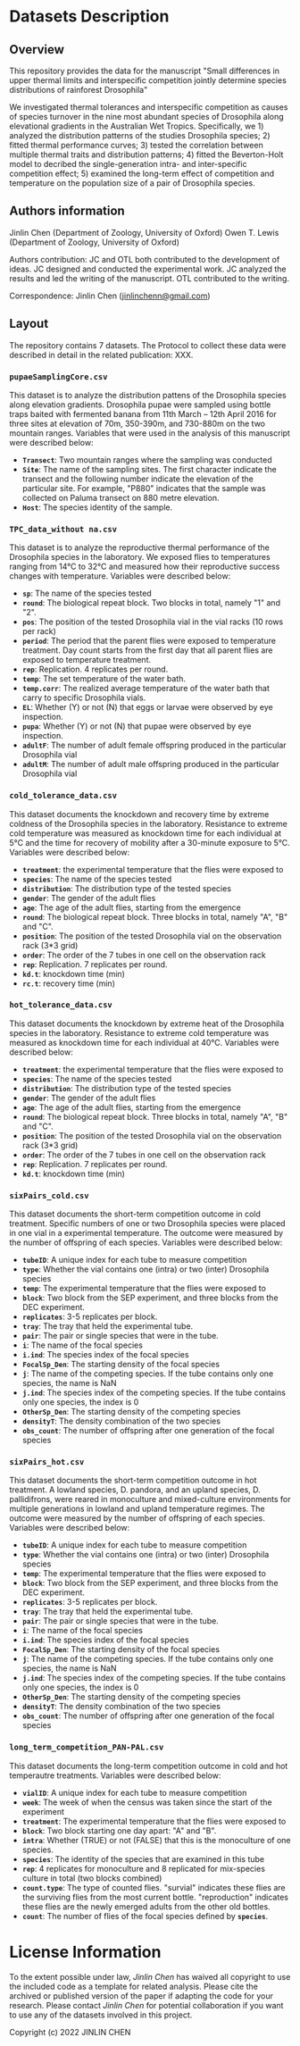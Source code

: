# Datasets Description

## Overview
This repository provides the data for the manuscript "Small differences in upper thermal limits and interspecific competition jointly determine species distributions of rainforest Drosophila"

We investigated thermal tolerances and interspecific competition as causes of species turnover in the nine most abundant species of Drosophila along elevational gradients in the Australian Wet Tropics. Specifically, we 1) analyzed the distribution patterns of the studies Drosophila species; 2) fitted thermal performance curves; 3) tested the correlation between multiple thermal traits and distribution patterns; 4) fitted the Beverton-Holt model to decribed the single-generation intra- and inter-specific competition effect; 5) examined the long-term effect of competition and temperature on the population size of a pair of Drosophila species.


## Authors information
Jinlin Chen (Department of Zoology, University of Oxford)
Owen T. Lewis (Department of Zoology, University of Oxford)

Authors contribution: JC and OTL both contributed to the development of ideas. JC designed and conducted the experimental work. JC analyzed the results and led the writing of the manuscript. OTL contributed to the writing.

Correspondence: Jinlin Chen (jinlinchenn@gmail.com)


## Layout
The repository contains 7 datasets. The Protocol to collect these data were described in detail in the related publication: XXX. 

### **`pupaeSamplingCore.csv`** 
This dataset is to analyze the distribution pattens of the Drosophila species along elevation gradients. Drosophila pupae were sampled using bottle traps baited with fermented banana from 11th March – 12th April 2016 for three sites at elevation of 70m, 350-390m, and 730-880m on the two mountain ranges. Variables that were used in the analysis of this manuscript were described below:
 * **`Transect`**: Two mountain ranges where the sampling was conducted  
 * **`Site`**: The name of the sampling sites. The first character indicate the transect and the following number indicate the elevation of the particular site. For example, "P880" indicates that the sample was collected on Paluma transect on 880 metre elevation. 
 * **`Host`**: The species identity of the sample. 

### **`TPC_data_without na.csv`** 
This dataset is to analyze the reproductive thermal performance of the Drosophila species in the laboratory. We exposed flies to temperatures ranging from 14°C to 32°C and measured how their reproductive success changes with temperature. Variables were described below:
 * **`sp`**: The name of the species tested  
 * **`round`**: The biological repeat block. Two blocks in total, namely "1" and "2". 
 * **`pos`**: The position of the tested Drosophila vial in the vial racks (10 rows per rack)
 * **`period`**: The period that the parent flies were exposed to temperature treatment. Day count starts from the first day that all parent flies are exposed to temperature treatment. 
 * **`rep`**: Replication. 4 replicates per round.
 * **`temp`**: The set temperature of the water bath.
 * **`temp.corr`**: The realized average temperature of the water bath that carry to specific Drosophila vials. 
 * **`EL`**: Whether (Y) or not (N) that eggs or larvae were observed by eye inspection.
 * **`pupa`**: Whether (Y) or not (N) that pupae were observed by eye inspection.
 * **`adultF`**: The number of adult female offspring produced in the particular Drosophila vial
 * **`adultM`**: The number of adult male offspring produced in the particular Drosophila vial

### **`cold_tolerance_data.csv`** 
This dataset documents the knockdown and recovery time by extreme coldness of the Drosophila species in the laboratory. Resistance to extreme cold temperature was measured as knockdown time for each individual at 5°C and the time for recovery of mobility after a 30-minute exposure to 5°C. Variables were described below:
 * **`treatment`**: the experimental temperature that the flies were exposed to
 * **`species`**: The name of the species tested  
 * **`distribution`**: The distribution type of the tested species
 * **`gender`**: The gender of the adult flies
 * **`age`**: The age of the adult flies, starting from the emergence
 * **`round`**: The biological repeat block. Three blocks in total, namely "A", "B" and "C". 
 * **`position`**: The position of the tested Drosophila vial on the observation rack (3*3 grid)
 * **`order`**: The order of the 7 tubes in one cell on the observation rack
 * **`rep`**: Replication. 7 replicates per round.
 * **`kd.t`**: knockdown time (min)
 * **`rc.t`**: recovery time (min)
 
### **`hot_tolerance_data.csv`** 
This dataset documents the knockdown by extreme heat of the Drosophila species in the laboratory. Resistance to extreme cold temperature was measured as knockdown time for each individual at 40°C. Variables were described below:
 * **`treatment`**: the experimental temperature that the flies were exposed to
 * **`species`**: The name of the species tested  
 * **`distribution`**: The distribution type of the tested species
 * **`gender`**: The gender of the adult flies
 * **`age`**: The age of the adult flies, starting from the emergence
 * **`round`**: The biological repeat block. Three blocks in total, namely "A", "B" and "C". 
 * **`position`**: The position of the tested Drosophila vial on the observation rack (3*3 grid)
 * **`order`**: The order of the 7 tubes in one cell on the observation rack
 * **`rep`**: Replication. 7 replicates per round.
 * **`kd.t`**: knockdown time (min)
 
### **`sixPairs_cold.csv`** 
This dataset documents the short-term competition outcome in cold treatment. Specific numbers of one or two Drosophila species were placed in one vial in a experimental temperature. The outcome were measured by the number of offspring of each species. Variables were described below:
 * **`tubeID`**: A unique index for each tube to measure competition
 * **`type`**: Whether the vial contains one (intra) or two (inter) Drosophila species 
 * **`temp`**: The experimental temperature that the flies were exposed to
 * **`block`**: Two block from the SEP experiment, and three blocks from the DEC experiment. 
 * **`replicates`**: 3-5 replicates per block.
 * **`tray`**: The tray that held the experimental tube.
 * **`pair`**: The pair or single species that were in the tube.
 * **`i`**: The name of the focal species
 * **`i.ind`**: The species index of the focal species
 * **`FocalSp_Den`**: The starting density of the focal species
 * **`j`**: The name of the competing species. If the tube contains only one species, the name is NaN
 * **`j.ind`**: The species index of the competing species. If the tube contains only one species, the index is 0
 * **`OtherSp_Den`**: The starting density of the competing species
 * **`densityT`**: The density combination of the two species
 * **`obs_count`**: The number of offspring after one generation of the focal species

### **`sixPairs_hot.csv`** 
This dataset documents the short-term competition outcome in hot treatment. A lowland species, D. pandora, and an upland species, D. pallidifrons, were reared in monoculture and mixed-culture environments for multiple generations in lowland and upland temperature regimes. The outcome were measured by the number of offspring of each species. Variables were described below:
 * **`tubeID`**: A unique index for each tube to measure competition
 * **`type`**: Whether the vial contains one (intra) or two (inter) Drosophila species 
 * **`temp`**: The experimental temperature that the flies were exposed to
 * **`block`**: Two block from the SEP experiment, and three blocks from the DEC experiment. 
 * **`replicates`**: 3-5 replicates per block.
 * **`tray`**: The tray that held the experimental tube.
 * **`pair`**: The pair or single species that were in the tube.
 * **`i`**: The name of the focal species
 * **`i.ind`**: The species index of the focal species
 * **`FocalSp_Den`**: The starting density of the focal species
 * **`j`**: The name of the competing species. If the tube contains only one species, the name is NaN
 * **`j.ind`**: The species index of the competing species. If the tube contains only one species, the index is 0
 * **`OtherSp_Den`**: The starting density of the competing species
 * **`densityT`**: The density combination of the two species
 * **`obs_count`**: The number of offspring after one generation of the focal species

### **`long_term_competition_PAN-PAL.csv`** 
This dataset documents the long-term competition outcome in cold and hot temperautre treatments. Variables were described below:
 * **`vialID`**: A unique index for each tube to measure competition
 * **`week`**: The week of when the census was taken since the start of the experiment
 * **`treatment`**: The experimental temperature that the flies were exposed to
 * **`block`**: Two block starting one day apart: "A" and "B".
 * **`intra`**: Whether (TRUE) or not (FALSE) that this is the monoculture of one species.
 * **`species`**: The identity of the species that are examined in this tube
 * **`rep`**: 4 replicates for monoculture and 8 replicated for mix-species culture in total (two blocks combined) 
 * **`count.type`**: The type of counted flies. "survial" indicates these flies are the surviving flies from the most current bottle. "reproduction" indicates these flies are the newly emerged adults from the other old bottles.
 * **`count`**: The number of flies of the focal species defined by **`species`**.


# License Information
To the extent possible under law, *Jinlin Chen* has waived all copyright to use the included code as a template for related analysis. Please cite the archived or published version of the paper if adapting the code for your research. Please contact *Jinlin Chen* for potential collaboration if you want to use any of the datasets involved in this project. 

Copyright (c) 2022 JINLIN CHEN